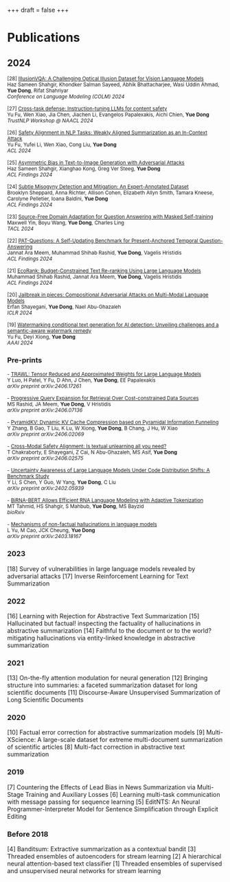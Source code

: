 +++
draft = false
+++

# Publications

## 2024

<sub>[28] [IllusionVQA: A Challenging Optical Illusion Dataset for Vision Language Models](https://arxiv.org/abs/2403.15952)  
    Haz Sameen Shahgir, Khondker Salman Sayeed, Abhik Bhattacharjee, Wasi Uddin Ahmad, __Yue Dong__, Rifat Shahriyar  
    *Conference on Language Modeling (COLM) 2024*</sub>

<sub>[27] [Cross-task defense: Instruction-tuning LLMs for content safety](https://arxiv.org/abs/2312.06924)  
    Yu Fu, Wen Xiao, Jia Chen, Jiachen Li, Evangelos Papalexakis, Aichi Chien, __Yue Dong__  
    *TrustNLP Workshop @ NAACL 2024*</sub>

<sub>[26] [Safety Alignment in NLP Tasks: Weakly Aligned Summarization as an In-Context Attack](https://arxiv.org/abs/2312.06924)  
    Yu Fu, Yufei Li, Wen Xiao, Cong Liu, __Yue Dong__  
    *ACL 2024*</sub>

<sub>[25] [Asymmetric Bias in Text-to-Image Generation with Adversarial Attacks](https://arxiv.org/abs/2312.14440)  
    Haz Sameen Shahgir, Xianghao Kong, Greg Ver Steeg, __Yue Dong__  
    *ACL Findings 2024*</sub>

<sub>[24] [Subtle Misogyny Detection and Mitigation: An Expert-Annotated Dataset](https://arxiv.org/abs/2311.09443)  
    Brooklyn Sheppard, Anna Richter, Allison Cohen, Elizabeth Allyn Smith, Tamara Kneese, Carolyne Pelletier, Ioana Baldini, __Yue Dong__  
    *ACL Findings 2024*</sub>

<sub>[23] [Source-Free Domain Adaptation for Question Answering with Masked Self-training](https://arxiv.org/abs/2212.09563)  
    Maxwell Yin, Boyu Wang, __Yue Dong__, Charles Ling  
    *TACL 2024*</sub>

<sub>[22] [PAT-Questions: A Self-Updating Benchmark for Present-Anchored Temporal Question-Answering](https://arxiv.org/abs/2402.11034)  
    Jannat Ara Meem, Muhammad Shihab Rashid, __Yue Dong__, Vagelis Hristidis  
    *ACL Findings 2024*</sub>

<sub>[21] [EcoRank: Budget-Constrained Text Re-ranking Using Large Language Models](https://arxiv.org/abs/2402.10866)  
    Muhammad Shihab Rashid, Jannat Ara Meem, __Yue Dong__, Vagelis Hristidis  
    *ACL Findings 2024*</sub>

<sub>[20] [Jailbreak in pieces: Compositional Adversarial Attacks on Multi-Modal Language Models](https://arxiv.org/abs/2401.12345)  
    Erfan Shayegani, __Yue Dong__, Nael Abu-Ghazaleh  
    *ICLR 2024*</sub>

<sub>[19] [Watermarking conditional text generation for AI detection: Unveiling challenges and a semantic-aware watermark remedy](https://arxiv.org/abs/2401.67890)  
    Yu Fu, Deyi Xiong, __Yue Dong__  
    *AAAI 2024*</sub>

### Pre-prints

<sub>- [TRAWL: Tensor Reduced and Approximated Weights for Large Language Models](https://arxiv.org/abs/2406.17261)  
    Y Luo, H Patel, Y Fu, D Ahn, J Chen, __Yue Dong__, EE Papalexakis  
    *arXiv preprint arXiv:2406.17261*</sub>

<sub>- [Progressive Query Expansion for Retrieval Over Cost-constrained Data Sources](https://arxiv.org/abs/2406.07136)  
    MS Rashid, JA Meem, __Yue Dong__, V Hristidis  
    *arXiv preprint arXiv:2406.07136*</sub>

<sub>- [PyramidKV: Dynamic KV Cache Compression based on Pyramidal Information Funneling](https://arxiv.org/abs/2406.02069)  
    Y Zhang, B Gao, T Liu, K Lu, W Xiong, __Yue Dong__, B Chang, J Hu, W Xiao  
    *arXiv preprint arXiv:2406.02069*</sub>

<sub>- [Cross-Modal Safety Alignment: Is textual unlearning all you need?](https://arxiv.org/abs/2406.02575)  
    T Chakraborty, E Shayegani, Z Cai, N Abu-Ghazaleh, MS Asif, __Yue Dong__  
    *arXiv preprint arXiv:2406.02575*</sub>

<sub>- [Uncertainty Awareness of Large Language Models Under Code Distribution Shifts: A Benchmark Study](https://arxiv.org/abs/2402.05939)  
    Y Li, S Chen, Y Guo, W Yang, __Yue Dong__, C Liu  
    *arXiv preprint arXiv:2402.05939*</sub>

<sub>- [BiRNA-BERT Allows Efficient RNA Language Modeling with Adaptive Tokenization](https://biorxiv.org/content/early/2024/07/02/601703)  
    MT Tahmid, HS Shahgir, S Mahbub, __Yue Dong__, MS Bayzid  
    *bioRxiv*</sub>

<sub>- [Mechanisms of non-factual hallucinations in language models](https://arxiv.org/abs/2403.18167)  
    L Yu, M Cao, JCK Cheung, __Yue Dong__  
    *arXiv preprint arXiv:2403.18167*</sub>

### 2023
[18] Survey of vulnerabilities in large language models revealed by adversarial attacks
[17] Inverse Reinforcement Learning for Text Summarization


### 2022
[16] Learning with Rejection for Abstractive Text Summarization
[15] Hallucinated but factual! inspecting the factuality of hallucinations in abstractive summarization
[14] Faithful to the document or to the world? mitigating hallucinations via entity-linked knowledge in abstractive summarization

### 2021
[13] On-the-fly attention modulation for neural generation
[12] Bringing structure into summaries: a faceted summarization dataset for long scientific documents
[11] Discourse-Aware Unsupervised Summarization of Long Scientific Documents


### 2020

[10] Factual error correction for abstractive summarization models
[9]  Multi-XScience: A large-scale dataset for extreme multi-document summarization of scientific articles
[8] Multi-fact correction in abstractive text summarization

### 2019 
[7] Countering the Effects of Lead Bias in News Summarization via Multi-Stage Training and Auxiliary Losses
[6] Learning multi-task communication with message passing for sequence learning
[5] EditNTS: An Neural Programmer-Interpreter Model for Sentence Simplification through Explicit Editing

### Before 2018 
[4]  Banditsum: Extractive summarization as a contextual bandit
[3] Threaded ensembles of autoencoders for stream learning
[2] A hierarchical neural attention-based text classifier
[1] Threaded ensembles of supervised and unsupervised neural networks for stream learning
 
